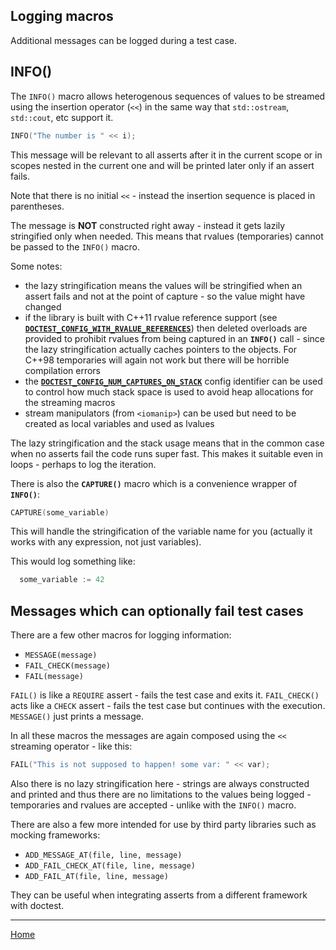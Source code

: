 ## Logging macros

Additional messages can be logged during a test case.

## INFO()

The ```INFO()``` macro allows heterogenous sequences of values to be streamed using the insertion operator (```<<```) in the same way that ```std::ostream```, ```std::cout```, etc support it.

```c++
INFO("The number is " << i);
```

This message will be relevant to all asserts after it in the current scope or in scopes nested in the current one and will be printed later only if an assert fails.

Note that there is no initial ```<<``` - instead the insertion sequence is placed in parentheses.

The message is **NOT** constructed right away - instead it gets lazily stringified only when needed. This means that rvalues (temporaries) cannot be passed to the ```INFO()``` macro.

Some notes:

- the lazy stringification means the values will be stringified when an assert fails and not at the point of capture - so the value might have changed
- if the library is built with C++11 rvalue reference support (see [**```DOCTEST_CONFIG_WITH_RVALUE_REFERENCES```**](configuration.md#doctest_config_with_rvalue_references)) then deleted overloads are provided to prohibit rvalues from being captured in an **```INFO()```** call - since the lazy stringification actually caches pointers to the objects. For C++98 temporaries will again not work but there will be horrible compilation errors
- the [**```DOCTEST_CONFIG_NUM_CAPTURES_ON_STACK```**](configuration.md#doctest_config_num_captures_on_stack) config identifier can be used to control how much stack space is used to avoid heap allocations for the streaming macros
- stream manipulators (from ```<iomanip>```) can be used but need to be created as local variables and used as lvalues

The lazy stringification and the stack usage means that in the common case when no asserts fail the code runs super fast. This makes it suitable even in loops - perhaps to log the iteration. 

There is also the **```CAPTURE()```** macro which is a convenience wrapper of **```INFO()```**:

```c++
CAPTURE(some_variable)
```

This will handle the stringification of the variable name for you (actually it works with any expression, not just variables).

This would log something like:

```c++
  some_variable := 42
```

## Messages which can optionally fail test cases

There are a few other macros for logging information:

- ```MESSAGE(message)```
- ```FAIL_CHECK(message)```
- ```FAIL(message)```

```FAIL()``` is like a ```REQUIRE``` assert - fails the test case and exits it. ```FAIL_CHECK()``` acts like a ```CHECK``` assert - fails the test case but continues with the execution. ```MESSAGE()``` just prints a message.

In all these macros the messages are again composed using the ```<<``` streaming operator - like this:

```c++
FAIL("This is not supposed to happen! some var: " << var);
```

Also there is no lazy stringification here - strings are always constructed and printed and thus there are no limitations to the values being logged - temporaries and rvalues are accepted - unlike with the ```INFO()``` macro.

There are also a few more intended for use by third party libraries such as mocking frameworks:

- ```ADD_MESSAGE_AT(file, line, message)```
- ```ADD_FAIL_CHECK_AT(file, line, message)```
- ```ADD_FAIL_AT(file, line, message)```

They can be useful when integrating asserts from a different framework with doctest.

---

[Home](readme.md#reference)
